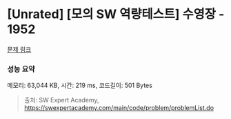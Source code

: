 # [Unrated] [모의 SW 역량테스트] 수영장 - 1952 

[문제 링크](https://swexpertacademy.com/main/code/problem/problemDetail.do?contestProbId=AV5PpFQaAQMDFAUq) 

### 성능 요약

메모리: 63,044 KB, 시간: 219 ms, 코드길이: 501 Bytes



> 출처: SW Expert Academy, https://swexpertacademy.com/main/code/problem/problemList.do